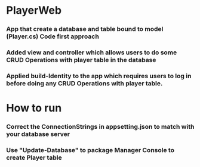 # **PlayerWeb**

### App that create a database and table bound to model (Player.cs) Code first approach

### Added view and controller which allows users to do some CRUD Operations with player table in the database

### Applied build-Identity to the app which requires users to log in before doing any CRUD Operations with player table.

# **How to run**

### Correct the ConnectionStrings in appsetting.json to match with your database server

### Use "Update-Database" to package Manager Console to create Player table
